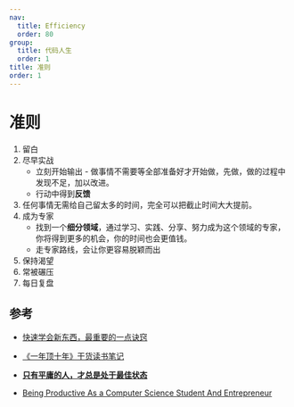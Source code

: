 ```yaml
---
nav:
  title: Efficiency
  order: 80
group:
  title: 代码人生
  order: 1
title: 准则
order: 1
---
```


# 准则

1. 留白
2. 尽早实战
   - 立刻开始输出 - 做事情不需要等全部准备好才开始做，先做，做的过程中发现不足，加以改进。
   - 行动中得到**反馈**
3. 任何事情无需给自己留太多的时间，完全可以把截止时间大大提前。
4. 成为专家
   - 找到一个**细分领域**，通过学习、实践、分享、努力成为这个领域的专家，你将得到更多的机会，你的时间也会更值钱。
   - 走专家路线，会让你更容易脱颖而出
5. 保持渴望
6. 常被碾压
7. 每日复盘



## 参考

- [快速学会新东西，最重要的一点诀窍](https://mp.weixin.qq.com/s/oQWPya36PK5Wv6BKSQ-ZgQ)
- [《一年顶十年》干货读书笔记](https://mp.weixin.qq.com/s/9cDxdnyAa4WBJBjqdnfZsg)

- [**只有平庸的人，才总是处于最佳状态**](https://mp.weixin.qq.com/s/3ae1Sa4E_vO1XQZs8B6Zkg)

- [Being Productive As a Computer Science Student And Entrepreneur](https://javascript.plainenglish.io/being-productive-as-a-computer-science-student-and-entrepreneur-3fb9eff21d5c)